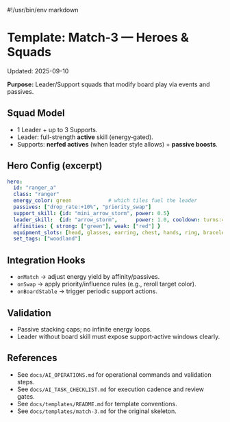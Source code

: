#!/usr/bin/env markdown

# Template: Match‑3 — Heroes & Squads
Updated: 2025-09-10

**Purpose:** Leader/Support squads that modify board play via events and passives.

## Squad Model
- 1 Leader + up to 3 Supports.
- Leader: full-strength **active** skill (energy‑gated).
- Supports: **nerfed actives** (when leader style allows) + **passive boosts**.

## Hero Config (excerpt)
```yaml
hero:
  id: "ranger_a"
  class: "ranger"
  energy_color: green            # which tiles fuel the leader
  passives: ["drop_rate:+10%", "priority_swap"]
  support_skill: {id: "mini_arrow_storm", power: 0.5}
  leader_skill:  {id: "arrow_storm",      power: 1.0, cooldown: turns:4}
  affinities: { strong: ["green"], weak: ["red"] }
  equipment_slots: [head, glasses, earring, chest, hands, ring, bracelet, legs, feet]
  set_tags: ["woodland"]
```

## Integration Hooks
- `onMatch` → adjust energy yield by affinity/passives.
- `onSwap` → apply priority/influence rules (e.g., reroll target color).
- `onBoardStable` → trigger periodic support actions.

## Validation
- Passive stacking caps; no infinite energy loops.
- Leader without board skill must expose support‑active windows clearly.

## References
- See `docs/AI_OPERATIONS.md` for operational commands and validation steps.
- See `docs/AI_TASK_CHECKLIST.md` for execution cadence and review gates.
- See `docs/templates/README.md` for template conventions.
- See `docs/templates/match-3.md` for the original skeleton.
